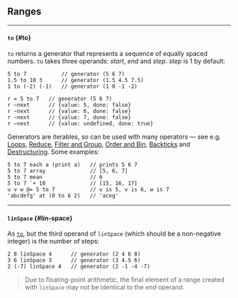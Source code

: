 ## Ranges

---

#### `to` {#to}

`to` returns a generator that represents a sequence of equally spaced numbers. `to` takes three operands: _start_, _end_ and _step_. _step_ is 1 by default:

```
5 to 7           // generator (5 6 7)
1.5 to 10 3      // generator (1.5 4.5 7.5)
1 to (-2) (-1)   // generator (1 0 -1 -2)

r = 5 to 7   // generator (5 6 7)
r ~next      // {value: 5, done: false}
r ~next      // {value: 6, done: false}
r ~next      // {value: 7, done: false}
r ~next      // {value: undefined, done: true}
```

Generators are iterables, so can be used with many operators &mdash; see e.g. [Loops](?Loops), [Reduce](?Reduce), [Filter and Group](?Filter-and-Group), [Order and Bin](?Order-and-Bin), [Backticks](?Backticks) and [Destructuring](?Assignment#destructure-iterable). Some examples:

```
5 to 7 each a (print a)   // prints 5 6 7
5 to 7 array              // [5, 6, 7]
5 to 7 mean               // 6
5 to 7 `+ 10              // [15, 16, 17]
u v w @= 5 to 7           // u is 5, v is 6, w is 7
'abcdefg' at (0 to 6 2)   // 'aceg'
```

---

#### `linSpace` {#lin-space}

As [`to`](#to), but the third operand of `linSpace` (which should be a non-negative integer) is the number of steps:

```
2 8 linSpace 4      // generator (2 4 6 8)
3 6 linSpace 3      // generator (3 4.5 6)
2 (-7) linSpace 4   // generator (2 -1 -4 -7) 
```

> Due to floating-point arithmetic, the final element of a range created with `linSpace` may not be identical to the _end_ operand.

